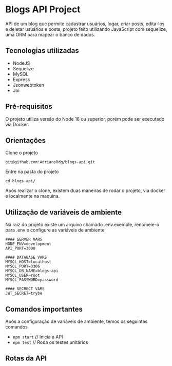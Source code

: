 # Blogs API Project

API de um blog que permite cadastrar usuários,  logar, criar posts, edita-los e deletar usuários e posts, projeto feito utilizando JavaScript com sequelize, uma ORM para mapear o banco de dados.

## Tecnologias utilizadas

- NodeJS
- Sequelize
- MySQL
- Express
- Jsonwebtoken
- Joi

## Pré-requisitos

O projeto utiliza versão do Node 16 ou superior, porém pode ser executado via Docker.

## Orientações

Clone o projeto

```
git@github.com:AdrianoRdg/blogs-api.git

```

Entre na pasta do projeto

```
cd blogs-api/
```

Após realizar o clone, existem duas maneiras de rodar o projeto, via docker e localmente na maquina.

## Utilização de variáveis de ambiente

Na raiz do projeto existe um arquivo chamado .env.exemple, renomeie-o para .env e configure as variáveis de ambiente

```
#### SERVER VARS
NODE_ENV=development
API_PORT=3000

#### DATABASE VARS
MYSQL_HOST=localhost
MYSQL_PORT=3306
MYSQL_DB_NAME=blogs-api
MYSQL_USER=root
MYSQL_PASSWORD=password

#### SECRECT VARS
JWT_SECRET=trybe

```

## Comandos importantes

Após a configuração de variáveis de ambiente, temos os seguintes comandos

- `npm start` // Inicia a API
- `npm test` // Roda os testes unitários

## Rotas da API

